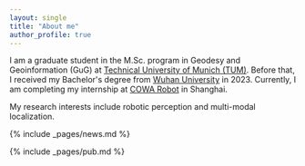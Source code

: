 ```yaml
---
layout: single
title: "About me"
author_profile: true
---
```



<!-- <style>
.page__content {
  font-size: 0.9em;
}
.page__content p {
  font-size: 0.9em;
  line-height: 1.5;
}
.page__content h1, .page__content h2, .page__content h3 {
  font-size: 1.1em;
}

/* Ensure included files like edu.md and news.md inherit the same styles */
.page__content .include-content {
  font-size: 0.9em;
  line-height: 1.5;
}
.page__content .include-content h1, 
.page__content .include-content h2, 
.page__content .include-content h3 {
  font-size: 1.1em;
}
</style> -->

I am a graduate student in the M.Sc. program in Geodesy and Geoinformation (GuG) at [Technical University of Munich (TUM)](https://www.tum.de/en/). Before that, I received my Bachelor's degree from [Wuhan University](https://en.whu.edu.cn/) in 2023. Currently, I am completing my internship at [COWA Robot](https://www.cowarobot.com/) in Shanghai.

My research interests include robotic perception and multi-modal localization.

{% include _pages/news.md %}

<!-- {% include _pages/edu.md %} -->

{% include _pages/pub.md %}